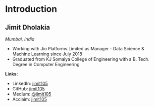# Introduction

## Jimit Dholakia
_Mumbai, India_

* Working with Jio Platforms Limited as Manager - Data Science & Machine Learning since July 2018  
* Graduated from KJ Somaiya College of Engineering with a B. Tech. Degree in Computer Engineering

**Links:**
* LinkedIn: [jimit105](https://www.linkedin.com/in/jimit105/)
* GitHub: [jimit105](https://github.com/jimit105)
* Medium: [@jimit105](https://medium.com/@jimit105)
* Acclaim: [jimit105](https://www.youracclaim.com/users/jimit105/badges)

